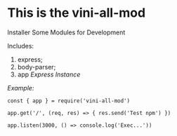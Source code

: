 # This is the vini-all-mod

Installer Some Modules for Development

Includes:
1. express;
2. body-parser;
3. app _Express Instance_

_Example:_

	const { app } = require('vini-all-mod')

	app.get('/', (req, res) => { res.send('Test npm') })

	app.listen(3000, () => console.log('Exec...'))
